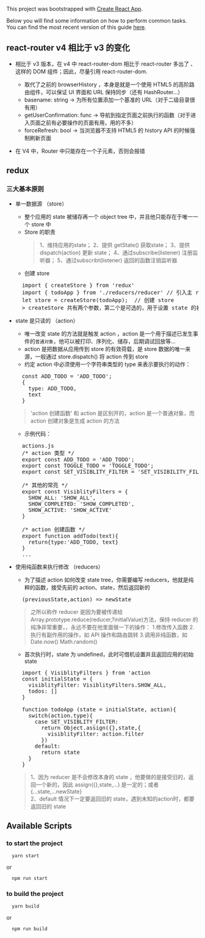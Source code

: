 This project was bootstrapped with [Create React App](https://github.com/facebookincubator/create-react-app).

Below you will find some information on how to perform common tasks.<br>
You can find the most recent version of this guide [here](https://github.com/facebookincubator/create-react-app/blob/master/packages/react-scripts/template/README.md).

## react-router v4 相比于 v3 的变化

* 相比于 v3 版本，在 v4 中 react-router-dom 相比于 react-router
  多出了 <Link>、<BrowserRouter> 这样的 DOM 组件；因此，尽量引用 react-router-dom.

  * <BrowserRouter> 取代了之前的 browserHistory ，本身是就是一个使用 HTML5 的高阶路由组件，可以保证 UI 界面和 URL 保持同步（还有 HashRouter...）
  * basename: string -> 为所有位置添加一个基准的 URL（对于二级目录很有用）
  * getUserConfirmation: func -> 导航到指定页面之前执行的函数（对于进入页面之前有必要操作的页面有用，用的不多）
  * forceRefresh: bool -> 当浏览器不支持 HTML5 的 history API 的时候强制刷新页面

* 在 V4 中，Router 中只能存在一个子元素，否则会报错

## redux
  ### 三大基本原则
  - 单一数据源 （store）
    - 整个应用的 state 被储存再一个 object tree 中，并且他只能存在于唯一一个 store 中
    - Store 的职责
      > 1、维持应用的state；
      > 2、提供 getState() 获取state；
      > 3、提供 dispatch(action) 更新 state；
      > 4、通过subscribe(listener) 注册监听器；
      > 5、通过subscribt(listener) 返回的函数注销监听器
    - 创建 store
    <pre>
      import { createStore } from 'redux'
      import { todoApp } from './reducers/reducer' // 引入主 reducers 
      let store = createStore(todoApp);  // 创建 store
      > createStore 共有两个参数，第二个是可选的，用于设置 state 的初始状态
    </pre>


  - state 是只读的 （action）
    - 唯一改变 state 的方法就是触发 action ，action 是一个用于描述已发生事件的<code>普通对象</code>，他可以被打印、序列化、储存，后期调试回放等...
    - action 是把数据从应用传到 store 的有效荷载，是 store 数据的唯一来源，一般通过 store.dispatch() 将 action 传到 store
    - 约定 action 中必须使用一个字符串类型的 type 来表示要执行的动作：
    <pre>
      const ADD_TODO = 'ADD_TODO';
      {
        type: ADD_TODO,
        text
      }
    </pre>
    > 'action 创建函数' 和 action 是区别开的，action 是一个普通对象，而 action 创建对象是生成 action 的方法
    - 示例代码：
    <pre>
      actions.js
      /* action 类型 */
      export const ADD_TODO = 'ADD_TODO';
      export const TOGGLE_TODO = 'TOGGLE_TODO';
      export const SET_VISIBLITY_FILTER = 'SET_VISIBILITY_FILTER'

      /* 其他的常亮 */
      export const VisiblityFilters = {
        SHOW_ALL: 'SHOW_ALL',
        SHOW_COMPLETED: 'SHOW_COMPLETED',
        SHOW_ACTIVE: 'SHOW_ACTIVE'
      }

      /* action 创建函数 */
      export function addTodo(text){
        return{type:'ADD_TODO, text}
      }
      ...
    </pre>


  - 使用纯函数来执行修改 （reducers）
    - 为了描述 action 如何改变 state tree，你需要编写 reducers，他就是纯粹的函数，接受先前的 action、state，然后返回新的
    <pre>
      (previousState,action) => newState
    </pre>
    > 之所以称作 reducer 是因为要被传递给 Array.prototype.reduce(reducer,?initialValue)方法，保持 reducer 的纯净非常重要，，永远不要在他里面做一下的操作：
      1.修改传入函数
      2.执行有副作用的操作，如 API 操作和路由跳转
      3.调用非纯函数，如 Date.now() Math.random()
    - 首次执行时，state 为 undefined，此时可借机设置并且返回应用的初始 state
    <pre>
      import { VisiblityFilters } from 'action
      const initialState = {
        visiblityFilter: VisiblityFilters.SHOW_ALL,
        todos: []
      }

      function todoApp (state = initialState, action){
        switch(action.type){
          case SET_VISIBLITY_FILTER:
            return Object.assign({},state,{
              visiblityFilter: action.filter
            })
          default: 
            return state
        }
      }
    </pre>
    > 1、因为 reducer 是不会修改本身的 state ，他要做的是接受旧的，返回一个新的，因此 assign({},state,...) 是一定的；或者{...state,...newState}</br>
    > 2、default 情况下一定要返回旧的 state，遇到未知的action时，都要返回旧的 state
 
## Available Scripts

### to start the project

  ```
    yarn start
  ```
  or
  ```
    npm run start
  ```
### to build the project

  ```
    yarn build
  ```
  or
  ```
    npm run build
  ```


